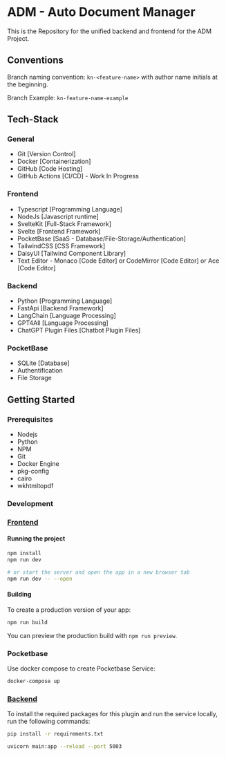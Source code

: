 # ADM - Auto Document Manager

This is the Repository for the unified backend and frontend for the ADM Project.

## Conventions

Branch naming convention: `kn-<feature-name>` with author name initials at the beginning.

Branch Example: `kn-feature-name-example`

## Tech-Stack

### General

- Git [Version Control]
- Docker [Containerization]
- GitHub [Code Hosting]
- GitHub Actions [CI/CD] - Work In Progress

### Frontend

- Typescript [Programming Language]
- NodeJs [Javascript runtime]
- SvelteKit [Full-Stack Framework]
- Svelte [Frontend Framework]
- PocketBase [SaaS - Database/File-Storage/Authentication]
- TailwindCSS [CSS Framework]
- DaisyUI [Tailwind Component Library]
- Text Editor - Monaco [Code Editor] or CodeMirror [Code Editor] or Ace [Code Editor]

### Backend

- Python [Programming Language]
- FastApi [Backend Framework]
- LangChain [Language Processing]
- GPT4All [Language Processing]
- ChatGPT Plugin Files [Chatbot Plugin Files]

### PocketBase

- SQLite [Database]
- Authentification
- File Storage

## Getting Started

### Prerequisites

- Nodejs
- Python
- NPM
- Git
- Docker Engine
- pkg-config
- cairo
- wkhtmltopdf

### Development

### [Frontend](frontend/README.md)

#### Running the project

```bash
npm install
npm run dev

# or start the server and open the app in a new browser tab
npm run dev -- --open
```

#### Building

To create a production version of your app:

```bash
npm run build
```

You can preview the production build with `npm run preview`.

### Pocketbase

Use docker compose to create Pocketbase Service:

```bash
docker-compose up
```

### [Backend](backend/README.md)

To install the required packages for this plugin and run the service locally, run the following commands:

```bash
pip install -r requirements.txt

uvicorn main:app --reload --port 5003
```
